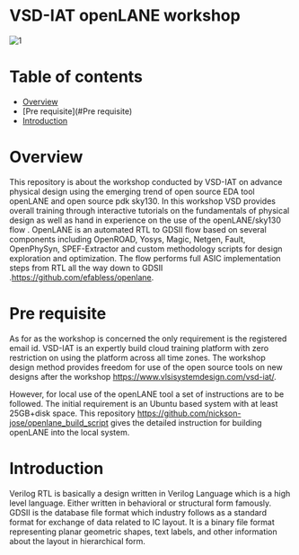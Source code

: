 # VSD-IAT openLANE workshop

![1](https://user-images.githubusercontent.com/63381455/106157595-e2a81b80-61a8-11eb-8880-0fdebcb7cb2c.JPG)
 
# Table of contents

- [Overview](#overview)
- [Pre requisite](#Pre requisite)
- [Introduction](#Introduction)




# Overview

This repository is about the workshop conducted by VSD-IAT on advance physical design using the emerging trend of open source EDA tool openLANE and open source pdk sky130. In this workshop VSD provides overall training through interactive tutorials on the fundamentals of physical design as well as hand in experience on the use of the openLANE/sky130 flow . OpenLANE is an automated RTL to GDSII flow based on several components including OpenROAD, Yosys, Magic, Netgen, Fault, OpenPhySyn, SPEF-Extractor and custom methodology scripts for design exploration and optimization. The flow performs full ASIC implementation steps from RTL all the way down to GDSII .https://github.com/efabless/openlane.

# Pre requisite
 As for as the workshop is concerned the only requirement is the registered email id. VSD-IAT is an expertly build cloud training platform with zero restriction on   using the platform across all time zones. The workshop design method provides freedom for use of the open source tools on new designs after the workshop https://www.vlsisystemdesign.com/vsd-iat/. 
 
However, for local use of the openLANE tool a set of instructions are to be followed. The initial requirement is an Ubuntu based system with at least 25GB+disk space. This repository https://github.com/nickson-jose/openlane_build_script gives the detailed instruction for building openLANE into the local system.
 
 # Introduction
 
Verilog RTL is basically a design written in Verilog Language which is a high level language. Either written in behavioral or structural form famously.
GDSII is the database file format which industry follows as a standard format for exchange of data related to IC layout. It is a binary file format representing planar geometric shapes, text labels, and other information about the layout in hierarchical form.
 
 




